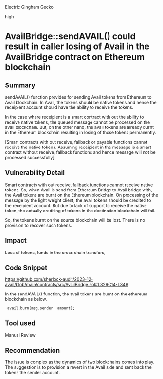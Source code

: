 Electric Gingham Gecko

high

# AvailBridge::sendAVAIL() could result in caller losing of Avail in the AvailBridge contract on Ethereum blockchain

## Summary
sendAVAIL() function provides for sending Avail tokens from Ethereum to Avail blockchain.  In Avail, the tokens should be native tokens and hence the receipient account should have the ability to receive the tokens. 

In the case where receipient is a smart contract with out the ability to receive native tokens, the queued message cannot be processed on the avail blockchain.  But, on the other hand, the avail tokens are already burnt in the Ethereum blockchain resulting in losing of those tokens permanently.

[Smart contracts with out receive, fallback or payable functions cannot receive the native tokens. Assuming receipient in the message is a smart contract without receive, fallback functions and hence message will not be processed successfully] 

## Vulnerability Detail
Smart contracts with out receive, fallback functions cannot receive native tokens. So, when Avail is send from Ethereum Bridge to Avail bridge with, the Avail tokens are burnt on the Ethereum blockchain.  On processing of the message by the light weight client,
the avail tokens should be credited to the receipient account. But due to lack of support to receive the native token, the actually crediting of tokens in the destination blockchain will fail. 

So, the tokens burnt on the source blockchain will be lost. There is no provision to recover such tokens. 

## Impact
Loss of tokens, funds in the cross chain transfers,

## Code Snippet

https://github.com/sherlock-audit/2023-12-avail/blob/main/contracts/src/AvailBridge.sol#L329C14-L349

In the sendAVAIL() function, the avail tokens are burnt on the ethereum blockchain as below.
```solidity
 avail.burn(msg.sender, amount);
```

## Tool used

Manual Review

## Recommendation
The issue is complex as the dynamics of two blockchains comes into play. The suggestion is to provision a revert in the Avail side and sent back the tokens the sender account.

